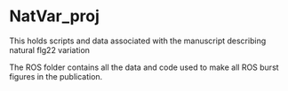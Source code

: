 # NatVar_proj
This holds scripts and data associated with the manuscript describing natural flg22 variation


The ROS folder contains all the data and code used to make all ROS burst figures in the publication.

